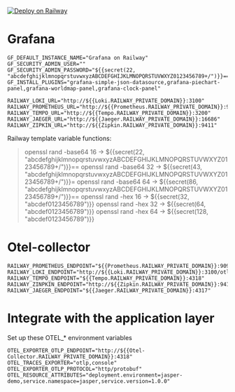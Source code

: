 


[![Deploy on Railway](https://railway.com/button.svg)](https://railway.com/template/r-4cXG?referralCode=WbvmYB)

# Grafana

```
GF_DEFAULT_INSTANCE_NAME="Grafana on Railway"
GF_SECURITY_ADMIN_USER=""
GF_SECURITY_ADMIN_PASSWORD="${{secret(22, "abcdefghijklmnopqrstuvwxyzABCDEFGHIJKLMNOPQRSTUVWXYZ0123456789+/")}}=="
GF_INSTALL_PLUGINS="grafana-simple-json-datasource,grafana-piechart-panel,grafana-worldmap-panel,grafana-clock-panel"

RAILWAY_LOKI_URL="http://${{Loki.RAILWAY_PRIVATE_DOMAIN}}:3100"
RAILWAY_PROMETHEUS_URL="http://${{Prometheus.RAILWAY_PRIVATE_DOMAIN}}:9090"
RAILWAY_TEMPO_URL="http://${{Tempo.RAILWAY_PRIVATE_DOMAIN}}:3200"
RAILWAY_JAEGER_URL="http://${{Jaeger.RAILWAY_PRIVATE_DOMAIN}}:16686"
RAILWAY_ZIPKIN_URL="http://${{Zipkin.RAILWAY_PRIVATE_DOMAIN}}:9411"
```

Railway template variable functions:

>openssl rand -base64 16 → ${{secret(22, "abcdefghijklmnopqrstuvwxyzABCDEFGHIJKLMNOPQRSTUVWXYZ0123456789+/")}}==
>openssl rand -base64 32 → ${{secret(43, "abcdefghijklmnopqrstuvwxyzABCDEFGHIJKLMNOPQRSTUVWXYZ0123456789+/")}}=
>openssl rand -base64 64 → ${{secret(86, "abcdefghijklmnopqrstuvwxyzABCDEFGHIJKLMNOPQRSTUVWXYZ0123456789+/")}}==
>openssl rand -hex 16 → ${{secret(32, "abcdef0123456789")}}
>openssl rand -hex 32 → ${{secret(64, "abcdef0123456789")}}
>openssl rand -hex 64 → ${{secret(128, "abcdef0123456789")}}

# Otel-collector

```
RAILWAY_PROMETHEUS_ENDPOINT="${{Prometheus.RAILWAY_PRIVATE_DOMAIN}}:9090"
RAILWAY_LOKI_ENDPOINT="http://${{Loki.RAILWAY_PRIVATE_DOMAIN}}:3100/otlp"
RAILWAY_TEMPO_ENDPOINT="${{Tempo.RAILWAY_PRIVATE_DOMAIN}}:4318"
RAILWAY_ZINPKIN_ENDPOINT="http://${{Zipkin.RAILWAY_PRIVATE_DOMAIN}}:9411/api/v2/spans"
RAILWAY_JAEGER_ENDPOINT="${{Jaeger.RAILWAY_PRIVATE_DOMAIN}}:4317"
```

# Integrate with the application layer

Set up these OTEL_* environment variables
```
OTEL_EXPORTER_OTLP_ENDPOINT="http://${{Otel-Collector.RAILWAY_PRIVATE_DOMAIN}}:4318"
OTEL_TRACES_EXPORTER="otlp,console"
OTEL_EXPORTER_OTLP_PROTOCOL="http/protobuf"
OTEL_RESOURCE_ATTRIBUTES="deployment.environment=jasper-demo,service.namespace=jasper,service.version=1.0.0"
```
